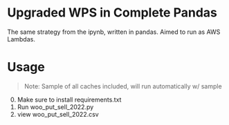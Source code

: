 # Upgraded WPS in Complete Pandas
The same strategy from the ipynb, written in pandas.  Aimed to run as AWS Lambdas.

# Usage
> Note: Sample of all caches included, will run automatically w/ sample
0. Make sure to install requirements.txt
1. Run woo_put_sell_2022.py
2. view woo_put_sell_2022.csv

